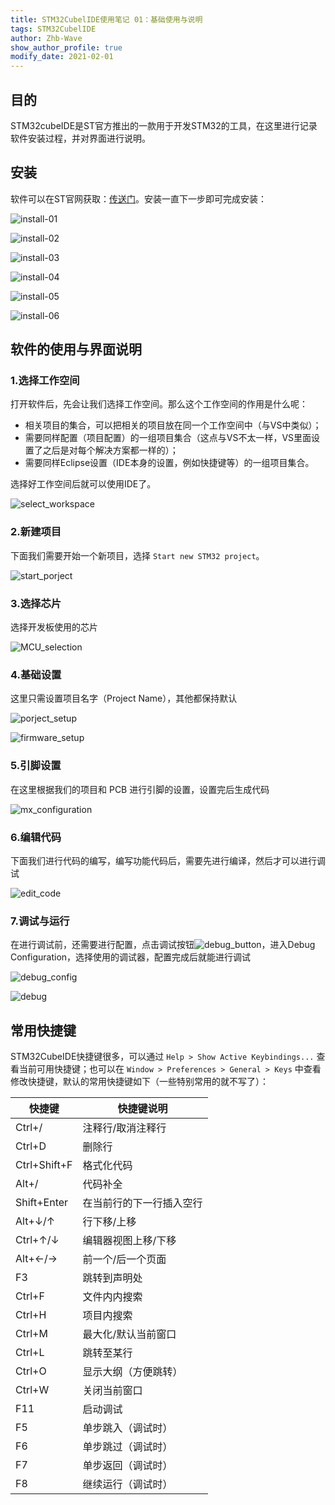 ```yaml
---
title: STM32CubelIDE使用笔记 01：基础使用与说明
tags: STM32CubelIDE
author: Zhb-Wave
show_author_profile: true
modify_date: 2021-02-01
---
```


## 目的

STM32cubeIDE是ST官方推出的一款用于开发STM32的工具，在这里进行记录软件安装过程，并对界面进行说明。

## 安装

软件可以在ST官网获取：[传送门](https://www.st.com/content/st_com/en/products/development-tools/software-development-tools/stm32-software-development-tools/stm32-ides/stm32cubeide.html)。安装一直下一步即可完成安装：

![install-01](..\assets\images\STM32CubelIDE\install-01.png)

![install-02](..\assets\images\STM32CubelIDE\install-02.png)

![install-03](..\assets\images\STM32CubelIDE\install-03.png)

![install-04](..\assets\images\STM32CubelIDE\install-04.png)

![install-05](..\assets\images\STM32CubelIDE\install-05.png)

![install-06](..\assets\images\STM32CubelIDE\install-06.png)

## 软件的使用与界面说明

### 1.选择工作空间

打开软件后，先会让我们选择工作空间。那么这个工作空间的作用是什么呢：

- 相关项目的集合，可以把相关的项目放在同一个工作空间中（与VS中类似）；
- 需要同样配置（项目配置）的一组项目集合（这点与VS不太一样，VS里面设置了之后是对每个解决方案都一样的）；
- 需要同样Eclipse设置（IDE本身的设置，例如快捷键等）的一组项目集合。

选择好工作空间后就可以使用IDE了。

![select_workspace](..\assets\images\STM32CubelIDE\select_workspace.png)

### 2.新建项目

下面我们需要开始一个新项目，选择 `Start new STM32 project`。

![start_porject](..\assets\images\STM32CubelIDE\start_porject.png)

### 3.选择芯片

选择开发板使用的芯片

![MCU_selection](..\assets\images\STM32CubelIDE\MCU_selection.png)

### 4.基础设置

这里只需设置项目名字（Project Name），其他都保持默认

![porject_setup](..\assets\images\STM32CubelIDE\porject_setup.png)

![firmware_setup](..\assets\images\STM32CubelIDE\firmware_setup.png)

### 5.引脚设置

在这里根据我们的项目和 PCB 进行引脚的设置，设置完后生成代码

![mx_configuration](..\assets\images\STM32CubelIDE\mx_configuration.png)

### 6.编辑代码

下面我们进行代码的编写，编写功能代码后，需要先进行编译，然后才可以进行调试

![edit_code](..\assets\images\STM32CubelIDE\edit_code.png)

### 7.调试与运行

在进行调试前，还需要进行配置，点击调试按钮![debug_button](..\assets\images\STM32CubelIDE\debug_button.png)，进入Debug Configuration，选择使用的调试器，配置完成后就能进行调试

![debug_config](..\assets\images\STM32CubelIDE\debug_config.png)

![debug](..\assets\images\STM32CubelIDE\debug.png)

## 常用快捷键

STM32CubeIDE快捷键很多，可以通过 `Help > Show Active Keybindings...` 查看当前可用快捷键；也可以在 `Window > Preferences > General > Keys` 中查看修改快捷键，默认的常用快捷键如下（一些特别常用的就不写了）：

| 快捷键       | 快捷键说明               |
| ------------ | ------------------------ |
| Ctrl+/       | 注释行/取消注释行        |
| Ctrl+D       | 删除行                   |
| Ctrl+Shift+F | 格式化代码               |
| Alt+/        | 代码补全                 |
| Shift+Enter  | 在当前行的下一行插入空行 |
| Alt+↓/↑      | 行下移/上移              |
| Ctrl+↑/↓     | 编辑器视图上移/下移      |
| Alt+←/→      | 前一个/后一个页面        |
| F3           | 跳转到声明处             |
| Ctrl+F       | 文件内内搜索             |
| Ctrl+H       | 项目内搜索               |
| Ctrl+M       | 最大化/默认当前窗口      |
| Ctrl+L       | 跳转至某行               |
| Ctrl+O       | 显示大纲（方便跳转）     |
| Ctrl+W       | 关闭当前窗口             |
| F11          | 启动调试                 |
| F5           | 单步跳入（调试时）       |
| F6           | 单步跳过（调试时）       |
| F7           | 单步返回（调试时）       |
| F8           | 继续运行（调试时）       |
